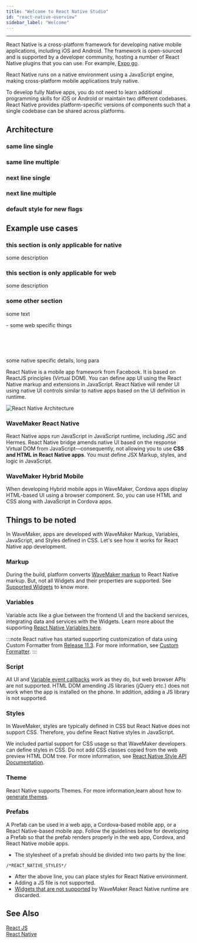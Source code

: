 ```yaml
---
title: "Welcome to React Native Studio"
id: "react-native-overview"
sidebar_label: "Welcome"
---
```

---

React Native is a cross-platform framework for developing native mobile applications, including iOS and Android. The framework is open-sourced and is supported by a developer community, hosting a number of React Native plugins that you can use. For example, [Expo go](https://expo.dev/client). 

React Native runs on a native environment using a JavaScript engine, making cross-platform mobile applications truly native. 

To develop fully Native apps, you do not need to learn additional programming skills for iOS or Android or maintain two different codebases. React Native provides platform-specific versions of components such that a single codebase can be shared across platforms. 

## Architecture

### same line single <Flag name="android" />

### same line multiple <Flag name="native" /> <Flag name="web" />

### next line single
<Flag name="native" style={{marginLeft:0}}/>

### next line multiple
<Flag name="native" style={{marginLeft:0}}/> <Flag name="android" /> <Flag name="ios" /> <Flag name="web"/>

### default style for new flags <Flag name="some custom text" />

## Example use cases

### this section is only applicable for native <Flag name="native" />
some description

### this section is only applicable for web <Flag name="web" />
some description

### some other section
some text

<Flag name="web" style={{marginLeft:0}}/> - some web specific things

<br />
<br />
<br />
<Flag name="native" style={{marginLeft:0}}/>

some native specific details, long para

React Native is a mobile app framework from Facebook. It is based on ReactJS principles (Virtual DOM). You can define app UI using the React Native markup and extensions in JavaScript. React Native will render UI using native UI controls similar to native apps based on the UI definition in runtime.

![React Native Architecture](/learn/assets/react-native-architecture.png)

### WaveMaker React Native

React Native apps run JavaScript in JavaScript runtime, including JSC and Hermes. React Native bridge amends native UI based on the response Virtual DOM from JavaScript—consequently, not allowing you to use **CSS and HTML in React Native apps**. You must define JSX Markup, styles, and logic in JavaScript.

### WaveMaker Hybrid Mobile

When developing Hybrid mobile apps in WaveMaker, Cordova apps display HTML-based UI using a browser component. So, you can use HTML and CSS along with JavaScript in Cordova apps. 

## Things to be noted

In WaveMaker, apps are developed with WaveMaker Markup, Variables, JavaScript, and Styles defined in CSS. Let's see how it works for React Native app development.

### Markup

During the build, platform converts [WaveMaker markup](/learn/app-development/ui-design/page-artefacts#page-markup) to React Native markup. But, not all Widgets and their properties are supported. See [Supported Widgets](/learn/react-native/supported-widgets) to know more. 

### Variables

Variable acts like a glue between the frontend UI and the backend services, integrating data and services with the Widgets. Learn more about the supporting [React Native Variables here](/learn/react-native/supported-variables).

:::note
React native has started supporting customization of data using Custom Formatter from [Release 11.3](/learn/wavemaker-release-notes/v11-3-0). For more information, see [Custom Formatter](/learn/app-development/variables/custom-formatter).
:::

### Script

All UI and [Variable event callbacks](/learn/app-development/variables/accessing-elements-via-javascript) work as they do, but web browser APIs are not supported. HTML DOM amending JS libraries (jQuery etc.) does not work when the app is installed on the phone. In addition, adding a JS library is not supported.

### Styles

In WaveMaker, styles are typically defined in CSS but React Native does not support CSS. Therefore, you define React Native styles in JavaScript.

We included partial support for CSS usage so that WaveMaker developers can define styles in CSS. Do not add CSS classes copied from the web preview HTML DOM tree. For more information, see [React Native Style API Documentation](https://www.wavemakeronline.com/app-runtime/latest/rn/style-docs/widgets/basic/anchor/).

### Theme

React Native supports Themes. For more information,learn about how to [generate themes](/learn/react-native/theme).

### Prefabs

A Prefab can be used in a web app, a Cordova-based mobile app, or a React Native-based mobile app. Follow the guidelines below for developing a Prefab so that the prefab renders properly in the web app, Cordova, and React Native mobile apps.

- The stylesheet of a prefab should be divided into two parts by the line:

``` /*REACT_NATIVE_STYLES*/ ```

- After the above line, you can place styles for React Native environment.
- Adding a JS file is not supported.
- [Widgets that are not supported](/learn/react-native/supported-widgets) by WaveMaker React Native runtime are discarded.

## See Also

[React JS](https://reactjs.org/)  
[React Native](https://reactnative.dev/)    
